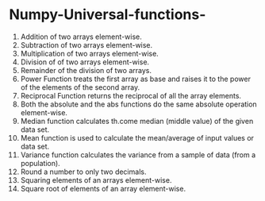 # Numpy-Universal-functions-

1) Addition of two arrays element-wise.
2) Subtraction of two arrays element-wise.
3) Multiplication of two arrays element-wise.
4) Division of of two arrays element-wise.
5) Remainder of the division of two arrays.
6) Power Function treats the first array as base and raises it to the power of the elements of the second array.
7) Reciprocal Function returns the reciprocal of all the array elements.
8) Both the absolute and the abs functions do the same absolute operation element-wise.
9) Median function calculates th.come median (middle value) of the given data set.
10) Mean function is used to calculate the mean/average of input values or data set.
11) Variance function calculates the variance from a sample of data (from a population).
12) Round a number to only two decimals.
13) Squaring elements of an arrays element-wise.
14) Square root of elements of an array element-wise.
